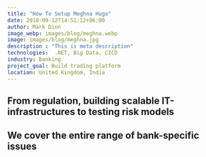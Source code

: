 ```yaml
---
title: "How To Setup Meghna Hugo"
date: 2018-09-12T14:51:12+06:00
author: Mark Dinn
image_webp: images/blog/meghna.webp
image: images/blog/meghna.jpg
description : "This is meta description"
technologies:  .NET, Big Data, CICD
industry: Banking
project_goal: Build trading platform
location: United Kingdom, India
---
```


## From regulation, building scalable IT-infrastructures to testing risk models

## We cover the entire range of bank-specific issues

